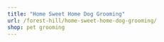 ```yaml
---
title: "Home Sweet Home Dog Grooming"
url: /forest-hill/home-sweet-home-dog-grooming/
shop: pet grooming
---
```

